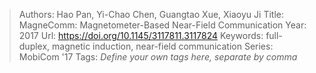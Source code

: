 > Authors: Hao Pan, Yi-Chao Chen, Guangtao Xue, Xiaoyu Ji
> Title: MagneComm: Magnetometer-Based Near-Field Communication
> Year: 2017
> Url: https://doi.org/10.1145/3117811.3117824
> Keywords: full-duplex, magnetic induction, near-field communication
> Series: MobiCom '17
> Tags: *Define your own tags here, separate by comma*